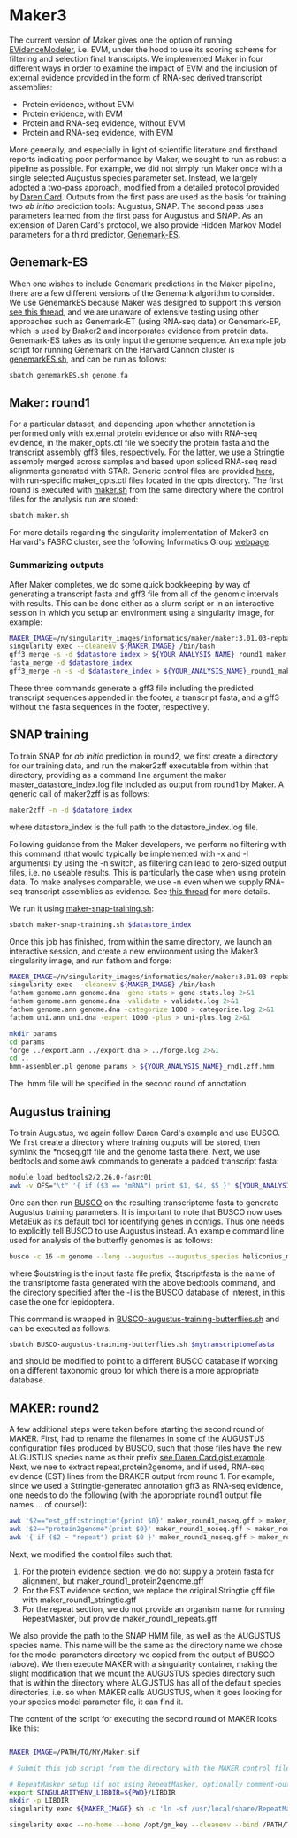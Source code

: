 # Maker3
The current version of Maker gives one the option of running [EVidenceModeler](https://evidencemodeler.github.io/), i.e. EVM, under the hood to use its scoring scheme for filtering and selection final transcripts. We implemented Maker in four different ways in order to examine the impact of EVM and the inclusion of external evidence provided in the form of RNA-seq derived transcript assemblies:
* Protein evidence, without EVM
* Protein evidence, with EVM
* Protein  and RNA-seq evidence, without EVM
* Protein and RNA-seq evidence, with EVM

More generally, and especially in light of scientific literature and firsthand reports indicating poor performance by Maker, we sought to run as robust a pipeline as possible. For example, we did not simply run Maker once with a single selected Augustus species parameter set. Instead, we largely adopted a two-pass approach, modified from a detailed protocol provided by [Daren Card](https://gist.github.com/darencard/bb1001ac1532dd4225b030cf0cd61ce2). Outputs from the first pass are used as the basis for training two *ab initio* prediction tools: Augustus, SNAP. The second pass uses parameters learned from the first pass for Augustus and SNAP. As an extension of Daren Card's protocol, we also provide Hidden Markov Model parameters for a third predictor, [Genemark-ES](http://exon.gatech.edu/GeneMark/gmes_instructions.html). 

## Genemark-ES
When one wishes to include Genemark predictions in the Maker pipeline, there are a few different versions of the Genemark algorithm to consider. We use GenemarkES because Maker was designed to support this version [see this thread](https://groups.google.com/g/maker-devel/c/CFmls8P3FAY/m/py3xLniPCAAJ), and we are unaware of extensive testing using other approaches such as Genemark-ET (using RNA-seq data) or Genemark-EP, which is used by Braker2 and incorporates evidence from protein data. Genemark-ES takes as its only input the genome sequence. An example job script for running Genemark on the Harvard Cannon cluster is [genemarkES.sh](https://github.com/harvardinformatics/GenomeAnnotation/blob/master/FreedmanSackton_2024/Maker/slurm_scripts/genemarkES.sh), and can be run as follows:

```bash
sbatch genemarkES.sh genome.fa
```
## Maker: round1
For a particular dataset, and depending upon whether annotation is performed only with external protein evidence or also with RNA-seq evidence, in the maker_opts.ctl file we specify the protein fasta and the transcript assembly gff3 files, respectively. For the latter, we use a Stringtie assembly merged across samples and based upon spliced RNA-seq read alignments generated with STAR. Generic control files are provided [here](https://github.com/harvardinformatics/GenomeAnnotation/tree/master/FreedmanSackton_2024/Maker/control_files), with run-specific maker_opts.ctl files located in the opts directory. The first round is executed with [maker.sh](https://github.com/harvardinformatics/GenomeAnnotation/blob/master/FreedmanSackton_2024/Maker/slurm_scripts/maker.sh) from the same directory where the control files for the analysis run are stored:

```bash
sbatch maker.sh
```

For more details regarding the singularity implementation of Maker3 on Harvard's FASRC cluster, see the following Informatics Group [webpage](https://informatics.fas.harvard.edu/maker-on-the-fasrc-cluster.html).


### Summarizing outputs
After Maker completes, we do some quick bookkeeping by way of generating a transcript fasta and gff3 file from all of the genomic intervals with results. This can be done either as a slurm script or in an interactive session in which you setup an environment using a singularity image, for example:

```bash
MAKER_IMAGE=/n/singularity_images/informatics/maker/maker:3.01.03-repbase.sif
singularity exec --cleanenv ${MAKER_IMAGE} /bin/bash
gff3_merge -s -d $datastore_index > ${YOUR_ANALYSIS_NAME}_round1_maker_all.gff3
fasta_merge -d $datastore_index
gff3_merge -n -s -d $datastore_index > ${YOUR_ANALYSIS_NAME}_round1_maker_all_noseq.gff3
```

These three commands generate a gff3 file including the predicted transcript sequences appended in the footer, a transcript fasta, and a gff3 without the fasta sequences in the footer, respectively.

## SNAP training
To train SNAP for *ab initio* prediction in round2, we first create a directory for our training data, and run the maker2zff executable from within that directory, providing as a command line argument the maker master_datastore_index.log file included as output from round1 by Maker. A generic call of maker2zff is as follows:

```bash
maker2zff -n -d $datatore_index
```

where datastore_index is the full path to the datastore_index.log file. 

Following guidance from the Maker developers, we perform no filtering with this command (that would typically be implemented with -x and -l arguments) by using the -n switch, as filtering can lead to zero-sized output files, i.e. no useable results. This is particularly the case when using protein data. To make analyses comparable, we use -n even when we supply RNA-seq transcript assemblies as evidence. See [this thread](http://yandell-lab.org/pipermail/maker-devel_yandell-lab.org/2013-December/004663.html) for more details. 


We run it using [maker-snap-training.sh](https://github.com/harvardinformatics/GenomeAnnotation/tree/master/FreedmanSackton_2024/Maker/slurm_scripts/maker-snap-training.sh):

```bash
sbatch maker-snap-training.sh $datastore_index
```

Once this job has finished, from within the same directory, we launch an interactive session, and create a new environment using the Maker3 singularity image, and run fathom and forge:

```bash
MAKER_IMAGE=/n/singularity_images/informatics/maker/maker:3.01.03-repbase.sif
singularity exec --cleanenv ${MAKER_IMAGE} /bin/bash
fathom genome.ann genome.dna -gene-stats > gene-stats.log 2>&1
fathom genome.ann genome.dna -validate > validate.log 2>&1
fathom genome.ann genome.dna -categorize 1000 > categorize.log 2>&1
fathom uni.ann uni.dna -export 1000 -plus > uni-plus.log 2>&1

mkdir params
cd params
forge ../export.ann ../export.dna > ../forge.log 2>&1
cd ..
hmm-assembler.pl genome params > ${YOUR_ANALYSIS_NAME}_rnd1.zff.hmm
```
The \.hmm file will be specified in the second round of annotation.

## Augustus training
To train Augustus, we again follow Daren Card's example and use BUSCO. We first create a directory where training outputs will be stored, then symlink the \*noseq.gff file and the genome fasta there. Next, we use bedtools and some awk commands to generate a padded transcript fasta:

```bash
module load bedtools2/2.26.0-fasrc01
awk -v OFS="\t" '{ if ($3 == "mRNA") print $1, $4, $5 }' ${YOUR_ANALYSIS_NAME}_round1_all_maker_noseq.gff | awk -v OFS="\t" '{ if ($2 < 1000) print $1, "0", $3+1000; else print $1, $2-1000, $3+1000 }' | bedtools getfasta -fi dple.fa -bed - -fo ${YOUR_ANALYSIS_NAME}.transcripts1000.fasta > mrnapaddedfasta.log 2>&1
```

One can then run [BUSCO](https://busco.ezlab.org/) on the resulting transcriptome fasta  to generate Augustus training parameters. It is important to note that BUSCO now uses MetaEuk as its default tool for identifying genes in contigs. Thus one needs to explicitly tell BUSCO to use Augustus instead. An example command line used for analysis of the butterfly genomes is as follows:

```bash
busco -c 16 -m genome --long --augustus --augustus_species heliconius_melpomene1 --augustus_parameters='--progress=true' -o busco_${outstring} -i $tscriptsfa -l /n/holyscratch01/external_repos/INFORMATICS/BUSCO/lepidoptera_odb10
```

where $outstring is the input fasta file prefix, $tscriptfasta is the name of the transriptome fasta generated with the above bedtools command, and the directory specified after the -l is the BUSCO database of interest, in this case the one for lepidoptera.

This command is wrapped in [BUSCO-augustus-training-butterflies.sh](https://github.com/harvardinformatics/GenomeAnnotation/blob/master/FreedmanSackton_2024/Maker/slurm_scripts/maker-snap-training.sh) and can be executed as follows:

```bash
sbatch BUSCO-augustus-training-butterflies.sh $mytranscriptomefasta
```

and should be modified to point to a different BUSCO database if working on a different taxonomic group for which there is a more appropriate database.

## MAKER: round2

A few additional steps were taken before starting the second round of MAKER. First, had to rename the filenames in some of the AUGUSTUS configuration files produced by BUSCO, such that those files have the new AUGUSTUS species name as their prefix [see Daren Card gist example](https://gist.github.com/darencard/bb1001ac1532dd4225b030cf0cd61ce2#augustus). Next, we nee to extract repeat,protein2genome, and if used, RNA-seq evidence (EST) lines from the BRAKER output from round 1. For example, since we used a Stringtie-generated annotation gff3 as RNA-seq evidence, one needs to do the following (with the appropriate round1 output file names ... of course!):

```bash
awk '$2=="est_gff:stringtie"{print $0}' maker_round1_noseq.gff > maker_round1_stringtie.gff
awk '$2=="protein2genome"{print $0}' maker_round1_noseq.gff > maker_round1_protein2genome.gff 
awk '{ if ($2 ~ "repeat") print $0 }' maker_round1_noseq.gff > maker_round1_repeats.gff
```

Next, we modified the control files such that:
1. For the protein evidence section, we do not supply a protein fasta for alignment, but maker_round1_protein2genome.gff
2. For the EST evidence section, we replace the original Stringtie gff file with maker_round1_stringtie.gff
3. For the repeat section, we do not provide an organism name for running RepeatMasker, but provide maker_round1_repeats.gff

We also provide the path to the SNAP HMM file, as well as the AUGUSTUS species name. This name will be the same as the directory name we chose for the model parameters directory we copied from the output of BUSCO (above). We then execute MAKER with a singularity container, making the slight modification that we mount the AUGUSTUS species directory such that is within the directory where AUGUSTUS has all of the default species directories, i.e. so when MAKER calls AUGUSTUS, when it goes looking for your species model parameter file, it can find it.


The content of the script for executing the second round of MAKER looks like this:
```bash

MAKER_IMAGE=/PATH/TO/MY/Maker.sif

# Submit this job script from the directory with the MAKER control files

# RepeatMasker setup (if not using RepeatMasker, optionally comment-out these three lines)
export SINGULARITYENV_LIBDIR=${PWD}/LIBDIR
mkdir -p LIBDIR
singularity exec ${MAKER_IMAGE} sh -c 'ln -sf /usr/local/share/RepeatMasker/Libraries/* LIBDIR'

singularity exec --no-home --home /opt/gm_key --cleanenv --bind /PATH/TO/MY/NEWSPECIESDIRECTORY:/usr/local/config/species/NEWSPECIESDIRECTORY ${MAKER_IMAGE} mpiexec -n $((SLURM_CPUS_ON_NODE*3/4)) maker -fix_nucleotides -nodatastore
```
